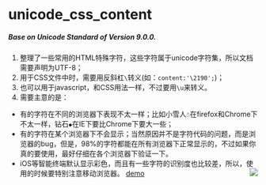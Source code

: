 # unicode_css_content
##### Base on Unicode Standard of Version 9.0.0.
1. 整理了一些常用的HTML特殊字符，这些字符属于unicode字符集，所以文档需要声明为UTF-8；
2. 用于CSS文件中时，需要用反斜杠`\`转义(如：`content:'\2190';`)；
3. 也可以用于javascript，和CSS用法一样，不过要用`\u`来转义。
4. 需要主意的是：
* 有的字符在不同的浏览器下表现不太一样；比如小雪人` ☃ `在firefox和Chrome下不太一样，钻石` ◆ `在IE下要比Chrome下要大一些；
* 有的字符在某个浏览器下不会显示；当然原因并不是字符代码的问题，而是浏览器的bug，但是，98%的字符都能在所有浏览器下正常显示的，不过如果你真的要使用，最好仔细在各个浏览器下验证一下。
* iOS等智能终端默认显示彩色，而且有一些字符的识别度也比较差，所以，使用的时候要特别注意移动浏览器。
[demo](https://chaooo.github.io/unicode_css3_content/)
<a href="https://chaooo.github.io/unicode_css3_content/"><img src="http://obzf7z93c.bkt.clouddn.com/blog/Unicode.png" align="right"></a>


